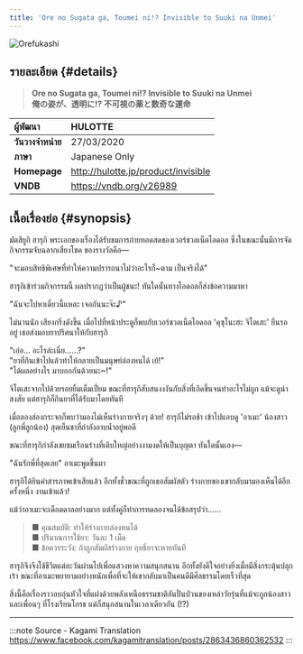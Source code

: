```yaml
---
title: 'Ore no Sugata ga, Toumei ni!? Invisible to Suuki na Unmei'
---
```


![Orefukashi](https://res.cloudinary.com/kagamiweb/image/upload/v1631553765/visualnovel/preview/orefukashi.jpg)

## รายละเอียด {#details}

> **Ore no Sugata ga, Toumei ni!? Invisible to Suuki na Unmei**  
> **俺の姿が、透明に!? 不可視の薬と数奇な運命**

| ผู้พัฒนา | HULOTTE |
| :---- | :---- |
| **วันวางจำหน่าย** | 27/03/2020 |
| **ภาษา** | Japanese Only |
| **Homepage** | http://hulotte.jp/product/invisible |
| **VNDB** | https://vndb.org/v26989 |

## เนื้อเรื่องย่อ {#synopsis}

มัตสึยูกิ ฮารุกิ พระเอกของเรื่องได้รับชมการถ่ายทอดสดของเวอร์ชวลเน็ตไอดอล ซึ่งในขณะนั้นมีการจัดกิจกรรมจับฉลากเสี่ยงโชค ของรางวัลคือ—

"จะมอบสิทธิพิเศษที่ทำให้ความปรารถนาไม่ว่าอะไรก็~ตาม เป็นจริงได้"

ฮารุกิเข้าร่วมกิจกรรมนี้ ผลปรากฎว่าเป็นผู้ชนะ!
ทันใดนั้นทางไอดอลก็ส่งข้อความมาหา

"ฉันจะไปหาเดี๋ยวนี้แหละ เจอกันนะจ๊ะ♪"

ไม่นานนัก เสียงกริ่งดังขึ้น เมื่อไปที่หน้าประตูก็พบกับเวอร์ชวลเน็ตไอดอล 'คุซุโนะฮะ จิโตเสะ' ยืนรออยู่ เธอส่งมอบยาปริศนาให้กับฮารุกิ

"เอ่อ… อะไรล่ะเนี่ย……?"  
"ยาที่กินเข้าไปแล้วทำให้กลายเป็นมนุษย์ล่องหนได้ เย้!"  
"ได้ผลอย่างไร มาบอกกันด้วยนะ~!" 

จิโตเสะจากไปด้วยรอยยิ้มเต็มเปี่ยม ขณะที่ฮารุกิสับสนงงงันกับสิ่งที่เกิดขึ้นจนทำอะไรไม่ถูก
แม้จะดูน่าสงสัย แต่ฮารุกิก็กินยาที่ได้รับมาโดยทันที

เมื่อลองส่องกระจกก็พบว่ามองไม่เห็นร่างกายจริงๆ ด้วย!
ฮารุกิไม่รอช้า เข้าไปแอบดู 'อาเมะ' น้องสาว (ลูกพี่ลูกน้อง) สุดเย็นชาที่กำลังอาบน้ำอยู่พอดี

ขณะที่ฮารุกิกำลังเชยชมเรือนร่างที่เติบใหญ่อย่างงามงดให้เป็นบุญตา ทันใดนั้นเอง—

"ฉันรักพี่ที่สุดเลย" อาเมะพูดขึ้นมา

ฮารุกิได้ยินคำสารภาพเข้าเสียแล้ว 
อีกทั้งชั่วขณะที่ถูกเธอสัมผัสตัว ร่างกายของเขากลับมามองเห็นได้อีกครั้งหนึ่ง งานเข้าแล้ว!

แม้ว่าอาเมะจะเดือดดาลอย่างมาก แต่ทั้งคู่ก็ทำการทดลองจนได้ข้อสรุปว่า……

> ■ คุณสมบัติ: ทำให้ร่างกายล่องหนได้  
> ■ ปริมาณการใช้ยา: วันละ 1 เม็ด  
> ■ ข้อควรระวัง: ถ้าถูกสัมผัสร่างกาย ฤทธิ์ยาจะหายทันที  

ฮารุกิจึงจึงใช้ชีวิตแต่ละวันผ่านไปเพื่อแสวงหาความสนุกสนาน อีกทั้งยังดีใจอย่างยิ่งเมื่อมีสิ่งกระตุ้นปลุกเร้า 
ขณะที่อาเมะพยายามอย่างหนักเพื่อที่จะให้เขากลับมาเป็นคนดีมีศีลธรรมโดยเร็วที่สุด

สิ่งนี้คือเรื่องราวอบอุ่นหัวใจที่แฝงด้วยพลังเหนือธรรมชาติอันปั่นป่วนของเหล่าวัยรุ่นที่แม้จะถูกน้องสาวและเพื่อนๆ ที่โรงเรียนโกรธ แต่ก็สนุกสนานในเวลาเดียวกัน (!?)

---
:::note Source - Kagami Translation
https://www.facebook.com/kagamitranslation/posts/2863436860362532
:::
